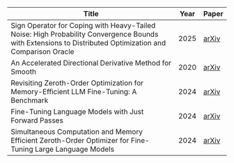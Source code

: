 | Title | Year |Paper |
|--------------------------------------------|------|----------------------------------------------------------------------------|
|Sign Operator for Coping with Heavy-Tailed Noise: High Probability Convergence Bounds with Extensions to Distributed Optimization and Comparison Oracle|2025|[arXiv](https://arxiv.org/pdf/2502.07923)|
An Accelerated Directional Derivative Method for Smooth|2020|[arXiv](https://arxiv.org/pdf/1804.02394)
|Revisiting Zeroth-Order Optimization for Memory-Efficient LLM Fine-Tuning: A Benchmark|2024|[arXiv](https://arxiv.org/pdf/2402.11592)|
|Fine-Tuning Language Models with Just Forward Passes|2024|[arXiv](https://arxiv.org/pdf/2305.17333)|
|Simultaneous Computation and Memory Efficient Zeroth-Order Optimizer for Fine-Tuning Large Language Models|2024|[arXiv](https://arxiv.org/pdf/2410.09823)|